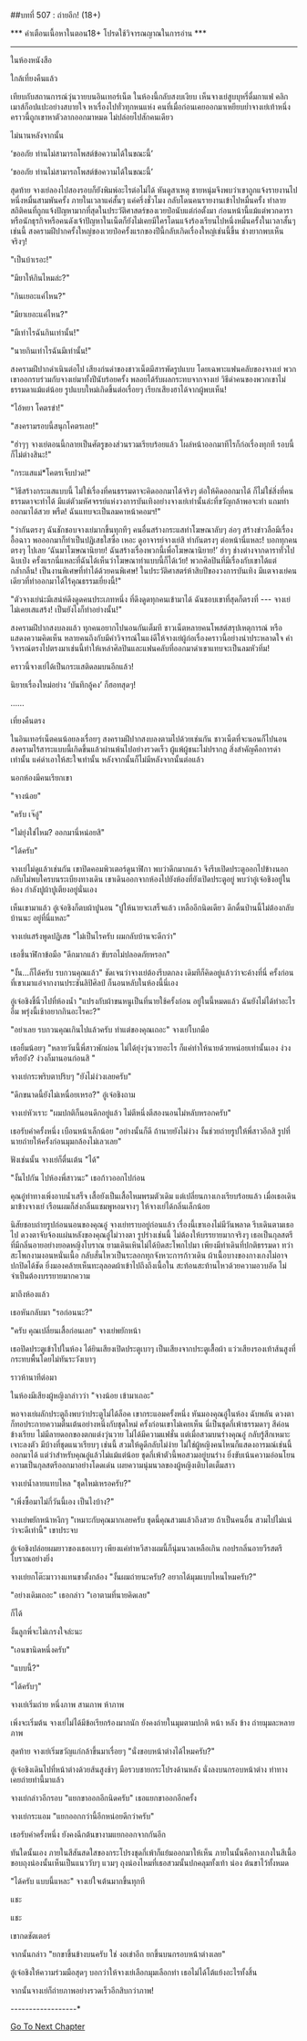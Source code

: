 ##บทที่ 507 : ถ่ายอีก! (18+)


*** คำเตือนเนื้อหาในตอน18+ โปรดใช้วิจารณญาณในการอ่าน ***


-------------------


ในห้องหนังสือ


ใกล้เที่ยงคืนแล้ว


เทียบกับสถานการณ์วุ่นวายบนอินเทอร์เน็ต ในห้องนี้กลับสงบเงียบ เห็นจางเย่สูบบุหรี่ดื่มกาแฟ คลิกเมาส์ก็อปแปะอย่างสบายใจ หาเรื่องไปทั่วทุกหนแห่ง คนที่เมื่อก่อนเคยออกมาเหยียบย่ำจางเย่เท้าหนึ่ง คราวนี้ถูกเขาหาตัวลากออกมาหมด ไม่ปล่อยไปสักคนเดียว


ไม่นานหลังจากนั้น


‘ขออภัย ท่านไม่สามารถโพสต์ข้อความได้ในขณะนี้’


‘ขออภัย ท่านไม่สามารถโพสต์ข้อความได้ในขณะนี้’


สุดท้าย จางเย่ลองไปสองรอบก็ยังพิมพ์อะไรต่อไม่ได้ หันดูสาเหตุ ชายหนุ่มจึงพบว่าเขาถูกแจ้งรายงานไปหนึ่งหมื่นสามพันครั้ง ภายในเวลาแค่สั้นๆ แค่ครึ่งชั่วโมง กลับโดนคนรายงานเข้าไปหมื่นครั้ง ทำลายสถิติคนที่ถูกแจ้งปัญหามากที่สุดในประวัติศาสตร์ของเวยป๋อนับแต่ก่อตั้งมา ก่อนหน้านี้แม้แต่พวกดาราหรือนักธุรกิจหรือคนดังเจ้าปัญหาในเน็ตก็ยังไม่เคยมีใครโดนแจ้งร้องเรียนไปหนึ่งหมื่นครั้งในเวลาสั้นๆ เช่นนี้ สงครามฝีปากครั้งใหญ่ของเวยป๋อครั้งแรกของปีนี้กลับเกิดเรื่องใหญ่เช่นนี้ขึ้น ช่างยากพบเห็นจริงๆ!


"เป็นบ้าเรอะ!"


"มียาให้กินไหมล่ะ?"


"กินเยอะแค่ไหน?"


"มียาเยอะแค่ไหน?"


"มีเท่าไรฉันกินเท่านั้น!"


"นายกินเท่าไรฉันมีเท่านั้น!"


สงครามฝีปากดำเนินต่อไป เสียงก่นด่าของชาวเน็ตมีสารพัดรูปแบบ โดยเฉพาะแฟนคลับของจางเย่ พวกเขาออกรบร่วมกับจางเย่มาทั้งปีนับร้อยครั้ง พลอยได้รับผลกระทบจากจางเย่ วิธีด่าคนของพวกเขาไม่ธรรมดาแม้แต่น้อย รูปแบบใหม่เกิดขึ้นต่อเรื่อยๆ เรียกเสียงฮาได้จากผู้พบเห็น!


"ไอ้หยา โคตรขำ!"


"สงครามรอบนี้สนุกโคตรเลย!"

"ฮ่าๆๆ จางเย่ตอนนี้กลายเป็นศัตรูของส่วนรวมเรียบร้อยแล้ว โผล่หน้าออกมาทีไรก็ก่อเรื่องทุกที รอบนี้ก็ไม่ต่างสินะ!"


"กระแสแม่*โคตรเจ็บปวด!"


"วิธีสร้างกระแสแบบนี้ ไม่ใช่เรื่องที่คนธรรมดาจะคิดออกมาได้จริงๆ ต่อให้คิดออกมาได้ ก็ไม่ใช่สิ่งที่คนธรรมดาจะทำได้ มีแต่ตัวมหัศจรรย์แห่งวงการบันเทิงอย่างจางเย่เท่านั้นล่ะที่ขวัญกล้าพอจะทำ แถมทำออกมาได้สวย พรืด! ฉันแทบจะเป็นลมคาหน้าคอมฯ!"


"ว่ากันตรงๆ ฉันชักชอบจางเย่มากขึ้นทุกทีๆ คนอื่นสร้างกระแสทำโฆษณาลับๆ ล่อๆ สร้างข่าวลือมีเรื่องอื้อฉาว พอออกมาก็ทำเป็นปฏิเสธใสซื่อ เหอะ ดูอาจารย์จางเย่สิ ทำกันตรงๆ ต่อหน้านี่แหละ! บอกทุกคนตรงๆ ไปเลย ‘ฉันมาโฆษณานิยาย! ฉันสร้างเรื่องพวกนี้เพื่อโฆษณานิยาย!’ ฮ่าๆ ช่างต่างจากดาราทั่วไปฉิบเป๋ง ครั้งแรกนี่แหละที่ฉันได้เห็นว่าโฆษณาทำแบบนี้ก็ได้เว้ย! พวกศิลปินที่มีเรื่องกับเขาได้แต่กล้ำกลืน! เป็นงานพิเศษที่ทำได้ด้วยคนพิเศษ! ในประวัติศาสตร์ห้าสิบปีของวงการบันเทิง มีแตจางเย่คนเดียวที่ทำออกมาได้ไร้คุณธรรมเยี่ยงนี้!"


"ตัวจางเย่น่ะมีเสน่ห์ดึงดูดคนประเภทหนึ่ง ที่ดึงดูดทุกคนเข้ามาได้ ฉันชอบเขาที่สุดก็ตรงที่ --- จางเย่ไม่เคยเสแสร้ง! เป็นยังไงก็ทำอย่างนั้น!"


สงครามฝีปากสงบลงแล้ว ทุกคนอยากไปนอนกันเต็มที ชาวเน็ตหลายคนโพสต์สรุปเหตุการณ์ หรือแสดงความคิดเห็น หลายคนถึงกับมีคำวิจารณ์ในแง่ดีให้จางเย่ผู้ก่อเรื่องคราวนี้อย่างน่าประหลาดใจ คำวิจารณ์ตรงไปตรงมาเช่นนี้ทำให้เหล่าศิลปินและแฟนคลับที่ออกมาด่าเขาแทบจะเป็นลมหัวทิ่ม!


คราวนี้จางเย่ได้เป็นกระแสติดลมบนอีกแล้ว!


นิยายเรื่องใหม่อย่าง ‘บันทึกอู้คง’ ก็ฮอทสุดๆ!


……


เที่ยงคืนตรง


ในอินเทอร์เน็ตคนน้อยลงเรื่อยๆ สงครามฝีปากสงบลงตามไปด้วยเช่นกัน ชาวเน็ตที่จะนอนก็ไปนอน สงครามไร้สาระแบบนี้เกิดขึ้นแล้วผ่านพ้นไปอย่างรวดเร็ว ผู้แพ้ผู้ชนะไม่ปรากฏ สิ่งสำคัญคือการด่าเท่านั้น แค่ด่าเอาให้สะใจเท่านั้น หลังจากนั้นก็ไม่มีหลังจากนั้นต่อแล้ว


นอกห้องมีคนเรียกเขา


"จางน้อย"


"ครับ เจ๊อู๋"


"ไม่ยุ่งใช่ไหม? ออกมานี่หน่อยสิ"


"ได้ครับ"


จางเย่ไม่ดูแล้วเช่นกัน เขาปิดคอมพิวเตอร์ดูนาฬิกา พบว่าดึกมากแล้ว จึงรีบเปิดประตูออกไปข้างนอก กลับไม่พบใครบนระเบียงทางเดิน เขาเดินออกจากห้องไปยังห้องที่ยังเปิดประตูอยู่ พบว่าอู๋เจ๋อชิงอยู่ในห้อง กำลังปูผ้าปูเตียงอยู่นั่นเอง


เห็นเขามาแล้ว อู๋เจ๋อชิงก็ตบผ้าปูนอน "ปูให้นายจะเสร็จแล้ว เหลืออีกนิดเดียว ดึกดื่นป่านนี้ไม่ต้องกลับบ้านนะ อยู่ที่นี่แหละ"


จางเย่แสร้งพูดปฏิเสธ "ไม่เป็นไรครับ ผมกลับบ้านจะดีกว่า"


เธอชี้นาฬิกาข้อมือ "ดึกมากแล้ว ขับรถไม่ปลอดภัยหรอก"


"งั้น...ก็ได้ครับ รบกวนคุณแล้ว" ชัดเจนว่าจางเย่ต้องรีบตกลง เดิมทีก็คิดอยู่แล้วว่าจะค้างที่นี่ ครั้งก่อนที่เขาเมาแอ๋จากงานประชันลิปิศิลป์ ก็นอนหลับในห้องนี้นี่เอง


อู๋เจ๋อชิงชี้นิ้วไปที่ห้องน้ำ "แปรงกับผ้าขนหนูเป็นที่นายใช้ครั้งก่อน อยู่ในนี้หมดแล้ว ฉันยังไม่ได้ทำอะไร อืม พรุ่งนี้เช้าอยากกินอะไรคะ?"


"อย่าเลย รบกวนคุณเกินไปแล้วครับ ทำแต่ของคุณเถอะ" จางเย่โบกมือ


เธอยิ้มน้อยๆ "หลายวันนี้พี่สาวพักผ่อน ไม่ได้ยุ่งวุ่นวายอะไร ก็แค่ทำให้นายด้วยหน่อยเท่านั้นเอง ง่วงหรือยัง? ง่วงก็มานอนก่อนสิ "


จางเย่กระพริบตาปริบๆ "ยังไม่ง่วงเลยครับ"


"ดึกขนาดนี้ยังไม่เหนื่อยเหรอ?" อู๋เจ๋อชิงถาม


จางเย่หัวเราะ "ผมปกติก็นอนดึกอยู่แล้ว ไม่ตีหนึ่งตีสองนอนไม่หลับหรอกครับ"


เธอรับคำครั้งหนึ่ง เบือนหน้าเล็กน้อย "อย่างนั้นก็ดี ถ้านายยังไม่ง่วง งั้นช่วยถ่ายรูปให้พี่สาวอีกสิ รูปที่นายถ่ายให้ครั้งก่อนมุมกล้องไม่เลวเลย"


ฟังเช่นนั้น จางเย่ก็ตื่นเต้น "ได้"


"งั้นไปกัน ไปห้องพี่สาวนะ" เธอก้าวออกไปก่อน


คุณอู๋ท่าทางเพิ่งอาบน้ำเสร็จ เสื้อยังเป็นเสื้อไหมพรมตัวเดิม แต่เปลี่ยนกางเกงเรียบร้อยแล้ว เมื่อเธอเดินมาข้างจางเย่ เรือนผมก็ส่งกลิ่นแชมพูหอมจางๆ ให้จางเย่ได้กลิ่นเล็กน้อย


นิสัยชอบถ่ายรูปก่อนนอนของคุณอู๋ จางเย่ทราบอยู่ก่อนแล้ว เรื่องนี้เขาเองไม่มีวันพลาด รีบเดินตามเธอไป ดวงตาจับจ้องแผ่นหลังของคุณอู๋ไม่วางตา รูปร่างเช่นนี้ ไม่ต้องให้บรรยายมากจริงๆ เธอเป็นกุลสตรีที่มีกลิ่นอายอย่างยอดหญิงโบราณ ยามเดินเหินไม่ได้บิดสะโพกไปมา เพียงมีท่าเดินที่ปกติธรรมดา ทว่าสะโพกงามงอนหนั่นเนื้อ กลับสั่นไหวเป็นระลอกทุกจังหวะการก้าวเดิน ผ้าเนื้อบางของกางเกงไม่อาจปกปิดได้ชัด ยิ่งมองคล้ายเห็นทะลุลอดผ้าเข้าไปถึงถึงเนื้อใน สะท้อนสะท้านไหวด้วยความอวบอัด ไม่จำเป็นต้องบรรยายมากความ


มาถึงห้องแล้ว


เธอหันกลับมา "รอก่อนนะ?"


"ครับ คุณเปลี่ยนเสื้อก่อนเลย" จางเย่พยักหน้า


เธอปิดประตูเข้าไปในห้อง ได้ยินเสียงเปิดประตูเบาๆ เป็นเสียงจากประตูเสื้อผ้า แว่วเสียงรองเท้าส้นสูงที่กระทบพื้นโดยไม่ทันระวังเบาๆ


ราวห้านาทีต่อมา


ในห้องมีเสียงผู้หญิงกล่าวว่า "จางน้อย เข้ามาเถอะ"


พอจางเย่ผลักประตูถึงพบว่าประตูไม่ได้ล็อค เขากระแอมครั้งหนึ่ง หันมองคุณอู๋ในห้อง ฉับพลัน ดวงตาก็ทอประกายความตื่นเต้นอย่างหนึ่งกับชุดใหม่ ครั้งก่อนเขาไม่เคยเห็น นี่เป็นชุดกี่เพ้าธรรมดาๆ สีค่อนข้างเรียบ ไม่มีลายดอกของตกแต่งวุ่นวาย ไม่ได้มีความแฟชั่น แต่เมื่อสวมบนร่างคุณอู๋ กลับรู้สีกเหมาะเจาะลงตัว มีบ้างที่ชุดแนวเรียบๆ เช่นนี้ สวมให้ดูดีกลับไม่ง่าย ไม่ใช่ผู้หญิงคนไหนก็แสดงอารมณ์เช่นนี้ออกมาได้ แต่ว่าสำหรับคุณอู๋แล้วไม่แม้แต่น้อย ชุดกี่เพ้าตัวนี้พอสวมอยู่บนร่าง ยิ่งขับเน้นความอ่อนโยนความเป็นกุลสตรีออกมาอย่างโดดเด่น เผยความนุ่มนวลของผู้หญิงเติบโตเต็มสาว


จางเย่น้ำลายแทบไหล "ชุดใหม่เหรอครับ?"


"เพิ่งซื้อมาไม่กี่วันนี้เอง เป็นไงบ้าง?"


จางเย่พยักหน้าหงึกๆ "เหมาะกับคุณมากเลยครับ ชุดนี้คุณสวมแล้วถึงสวย ถ้าเป็นคนอื่น สวมไปไม่แน่ว่าจะดีเท่านี้" เขาประจบ


อู๋เจ๋อชิงปล่อยผมยาวของเธอเบาๆ เพียงแค่ท่าหวีสางผมนี้ก็นุ่มนวลเหลือเกิน กอปรกลิ่นอายวีรสตรีโบราณอย่างยิ่ง


จางเย่ยกโต๊ะมาวางแทนขาตั้งกล้อง "งั้นผมถ่ายนะครับ? อยากได้มุมแบบไหนไหมครับ?"


"อย่างเดิมเถอะ" เธอกล่าว "เอาตามที่นายคิดเลย"


ก็ได้


งั้นลูกพี่จะไม่เกรงใจล่ะนะ


"เอนขานิดหนึ่งครับ"


"แบบนี้?"


"ได้ครับๆ"


จางเย่เริ่มถ่าย หนึ่งภาพ สามภาพ ห้าภาพ


เพิ่งจะเริ่มต้น จางเย่ไม่ได้มีข้อเรียกร้องมากนัก ยังคงถ่ายในมุมตามปกติ หน้า หลัง ข้าง ถ่ายมุมละหลายภาพ


สุดท้าย จางเย่เริ่มขวัญแก่กล้าขึ้นมาเรื่อยๆ "นั่งขอบหน้าต่างได้ไหมครับ?"


อู๋เจ๋อชิงเดินไปที่หน้าต่างด้วยส้นสูงช้าๆ มือรวบชายกระโปรงด้านหลัง นั่งลงบนกรอบหน้าต่าง ท่าทางเคยถ่ายท่านี้มาแล้ว


จางเย่กล่าวอีกรอบ "แยกขาออกอีกนิดครับ"
เธอแยกขาออกอีกครั้ง


จางเย่กระแอม "แยกออกกว่านี้อีกหน่อยดีกว่าครับ"


เธอรับคำครั้งหนึ่ง ยังคงฉีกต้นขางามแยกออกจากกันอีก


ทันใดนั้นเอง ภายในสีสันสดใสของกระโปรงชุดกี่เพ้าก็แย้มออกมาให้เห็น ภายในนั้นคือกางเกงในสีเนื้อ ขอบถุงน่องนั้นเห็นเป็นแนววับๆ แวมๆ ถุงน่องไหมที่เธอสวมนั้นปกคลุมทั้งเท้า น่อง ต้นขาไว้ทั้งหมด


"ได้ครับ แบบนี้แหละ" จางเย่ใจเต้นมากขึ้นทุกที


แชะ


แชะ


เขากดชัตเตอร์


จากนั้นกล่าว "ยกขาขึ้นข้างบนครับ ใช่ งอเข่าอีก ยกขึ้นบนกรอบหน้าต่างเลย"


อู๋เจ๋อชิงให้ความร่วมมือสุดๆ บอกว่าให้จางเย่เลือกมุมเลือกท่า เธอไม่ได้โต้แย้งอะไรทั้งสิ้น


จากนั้นจางเย่ก็ถ่ายภาพอย่างรวดเร็วอีกสิบกว่าภาพ!


*-*-*-*-*-*-*-*-*-*-*-*-*-*-*-*-*-*-*


[Go To Next Chapter]( ./8.md)
